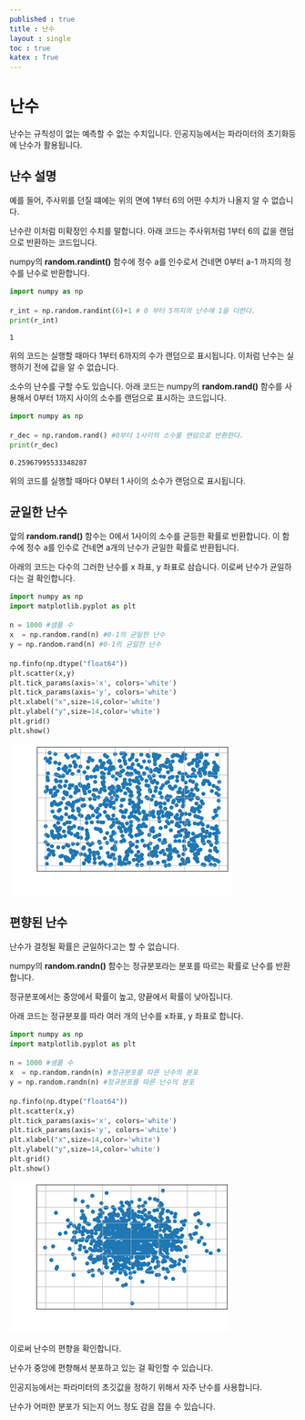 ```yaml
---
published : true 
title : 난수  
layout : single 
toc : true 
katex : True 
---
```

# 난수

난수는 규칙성이 없는 예측할 수 없는 수치입니다. 인공지능에서는 파라미터의 초기화등에 난수가 활용됩니다.

## 난수 설명
예를 들어, 주사위를 던질 떄에는 위의 면에 1부터 6의 어떤 수치가 나올지 알 수 없습니다. 

난수란 이처럼 미확정인 수치를 말합니다.
아래 코드는 주사위처럼 1부터 6의 값을 랜덤으로 반환하는 코드입니다. 

numpy의 **random.randint()** 함수에 정수 a를 인수로서 건네면
0부터 a-1 까지의 정수를 난수로 반환합니다.



```python
import numpy as np

r_int = np.random.randint(6)+1 # 0 부터 5까지의 난수에 1을 더한다.
print(r_int)
```

    1


위의 코드는 실행할 때마다 1부터 6까지의 수가 랜덤으로 표시됩니다. 이처럼 난수는 실행하기 전에 값을 알 수 없습니다.

소수의 난수를 구할 수도 있습니다. 아래 코드는 numpy의 **random.rand()** 함수를 사용해서 0부터 1까지 사이의 소수를 랜덤으로 표시하는 코드입니다.


```python
import numpy as np

r_dec = np.random.rand() #0부터 1사이의 소수를 랜덤으로 반환한다.
print(r_dec)
```

    0.25967995533348287


위의 코드를 실행할 때마다 0부터 1 사이의 소수가 랜덤으로 표시됩니다.

## 균일한 난수

앞의 **random.rand()** 함수는 0에서 1사이의 소수를 균등한 확률로 반환합니다. 이 함수에 정수 a를 인수로 건네면 a개의 난수가 균일한 확률로 반환됩니다.

아래의 코드는 다수의 그러한 난수를 x 좌표, y 좌표로 삼습니다. 이로써 난수가 균일하다는 걸 확인합니다.


```python
import numpy as np
import matplotlib.pyplot as plt

n = 1000 #샘플 수
x  = np.random.rand(n) #0-1의 균일한 난수
y = np.random.rand(n) #0-1의 균일한 난수

np.finfo(np.dtype("float64"))
plt.scatter(x,y)
plt.tick_params(axis='x', colors='white')
plt.tick_params(axis='y', colors='white')
plt.xlabel("x",size=14,color='white')
plt.ylabel("y",size=14,color='white')
plt.grid()
plt.show()
```


    
![png](../assets/images/%EB%82%9C%EC%88%98_6_0.png)
    


## 편향된 난수

난수가 결정될 확률은 균일하다고는 할 수 없습니다.

numpy의 **random.randn()** 함수는 정규분포라는 분포를 따르는 확률로 난수를 반환합니다.

정규분포에서는 중앙에서 확률이 높고, 양끝에서 확률이 낮아집니다.

아래 코드는 정규분포를 따라 여러 개의 난수를 x좌표, y 좌표로 합니다.


```python
import numpy as np
import matplotlib.pyplot as plt

n = 1000 #샘플 수
x  = np.random.randn(n) #정규분포를 따른 난수의 분포
y = np.random.randn(n) #정규분포를 따른 난수의 분포

np.finfo(np.dtype("float64"))
plt.scatter(x,y)
plt.tick_params(axis='x', colors='white')
plt.tick_params(axis='y', colors='white')
plt.xlabel("x",size=14,color='white')
plt.ylabel("y",size=14,color='white')
plt.grid()
plt.show()
```


    
![png](../assets/images/%EB%82%9C%EC%88%98_8_0.png)
    


이로써 난수의 편향을 확인합니다.

난수가 중앙에 편향해서 분포하고 있는 걸 확인할 수 있습니다. 

인공지능에서는 파라미터의 초깃값을 정하기 위해서 자주 난수를 사용합니다.

난수가 어떠한 분포가 되는지 어느 정도 감을 잡을 수 있습니다.
